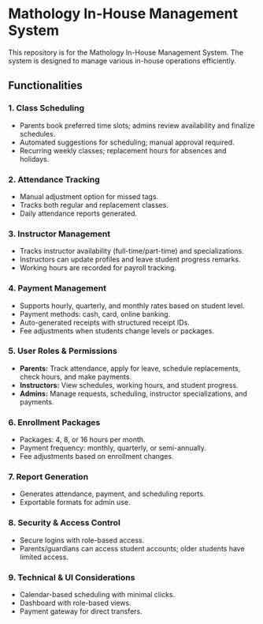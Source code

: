 # Mathology In-House Management System

This repository is for the Mathology In-House Management System. The system is designed to manage various in-house operations efficiently.

## Functionalities

### 1. Class Scheduling
- Parents book preferred time slots; admins review availability and finalize schedules.  
- Automated suggestions for scheduling; manual approval required.  
- Recurring weekly classes; replacement hours for absences and holidays.  

### 2. Attendance Tracking
- Manual adjustment option for missed tags.  
- Tracks both regular and replacement classes.  
- Daily attendance reports generated.  

### 3. Instructor Management
- Tracks instructor availability (full-time/part-time) and specializations.  
- Instructors can update profiles and leave student progress remarks.  
- Working hours are recorded for payroll tracking.  

### 4. Payment Management
- Supports hourly, quarterly, and monthly rates based on student level.  
- Payment methods: cash, card, online banking.  
- Auto-generated receipts with structured receipt IDs.  
- Fee adjustments when students change levels or packages.  

### 5. User Roles & Permissions
- **Parents:** Track attendance, apply for leave, schedule replacements, check hours, and make payments.  
- **Instructors:** View schedules, working hours, and student progress.  
- **Admins:** Manage requests, scheduling, instructor specializations, and payments.  

### 6. Enrollment Packages
- Packages: 4, 8, or 16 hours per month.  
- Payment frequency: monthly, quarterly, or semi-annually.  
- Fee adjustments based on enrollment changes.  

### 7. Report Generation
- Generates attendance, payment, and scheduling reports.  
- Exportable formats for admin use.  

### 8. Security & Access Control
- Secure logins with role-based access.  
- Parents/guardians can access student accounts; older students have limited access.  

### 9. Technical & UI Considerations
- Calendar-based scheduling with minimal clicks.  
- Dashboard with role-based views.  
- Payment gateway for direct transfers.  
